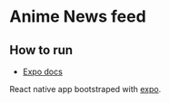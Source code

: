 # Anime News feed

## How to run
- [Expo docs](https://docs.expo.io/get-started/installation/)

React native app bootstraped with [expo](https://expo.io/).

